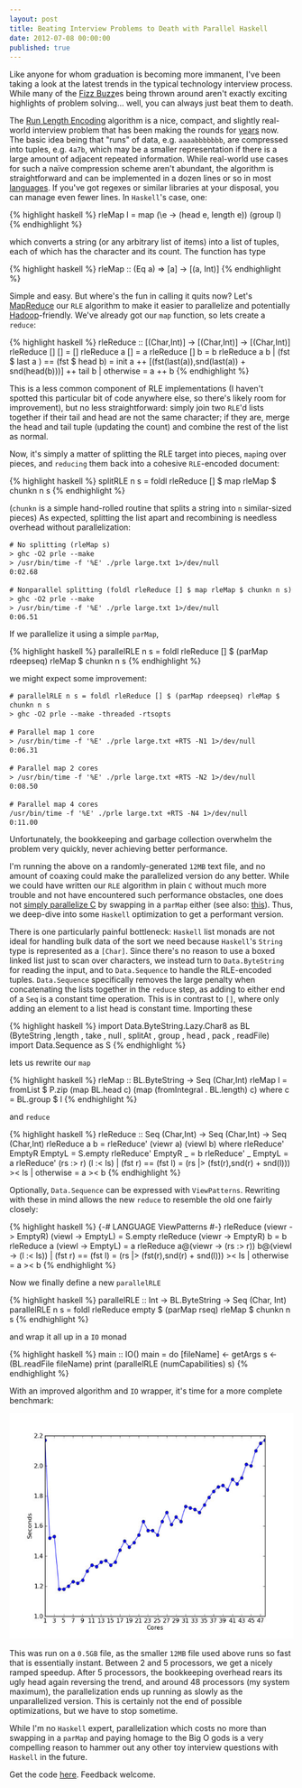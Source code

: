 ```yaml
---
layout: post
title: Beating Interview Problems to Death with Parallel Haskell
date: 2012-07-08 00:00:00
published: true
---
```


Like anyone for whom graduation is becoming more immanent, I've been
taking a look at the latest trends in the typical technology interview
process.  While many of the [Fizz Buzz][1]es being thrown around
aren't exactly exciting highlights of problem solving... well, you can
always just beat them to death.

The [Run Length Encoding][2] algorithm is a nice, compact, and
slightly real-world interview problem that has been making the rounds
for [years][3] now.  The basic idea being that "runs" of data,
e.g. `aaaabbbbbbb`, are compressed into tuples, e.g. `4a7b`, which may
be a smaller representation if there is a large amount of adjacent
repeated information.  While real-world use cases for such a naïve
compression scheme aren't abundant, the algorithm is straightforward
and can be implemented in a dozen lines or so in most [languages][4].
If you've got regexes or similar libraries at your disposal, you can
manage even fewer lines.  In `Haskell`'s case, one:

{% highlight haskell %}
rleMap l = map (\e -> (head e, length e)) (group l)
{% endhighlight %}

which converts a string (or any arbitrary list of items) into a list
of tuples, each of which has the character and its count.  The
function has type

{% highlight haskell %}
rleMap :: (Eq a) => [a] -> [(a, Int)]
{% endhighlight %}

Simple and easy.  But where's the fun in calling it quits now? 
Let's [MapReduce][5] our `RLE` algorithm to make it easier to parallelize
and potentially [Hadoop][6]-friendly.  We've already got our `map`
function, so lets create a `reduce`:

{% highlight haskell %}
rleReduce :: [(Char,Int)] -> [(Char,Int)] -> [(Char,Int)]
rleReduce [] [] = []
rleReduce a  [] = a
rleReduce [] b  = b
rleReduce a b
          | (fst $ last a ) == (fst $ head b) = 
                 init a ++  [(fst(last(a)),snd(last(a)) + snd(head(b)))] ++ tail b
          | otherwise = a ++ b
{% endhighlight %}

This is a less common component of RLE implementations (I haven't
spotted this particular bit of code anywhere else, so there's likely
room for improvement), but no less straightforward: simply join two
`RLE`'d lists together if their tail and head are not the same
character; if they are, merge the head and tail tuple (updating the
count) and combine the rest of the list as normal.

Now, it's simply a matter of splitting the RLE target into pieces,
`map`ing over pieces, and `reducing` them back into a cohesive
`RLE`-encoded document:

{% highlight haskell %}
splitRLE n s = foldl rleReduce [] $ map rleMap $ chunkn n s
{% endhighlight %}

(`chunkn` is a simple hand-rolled routine that splits a string into
`n` similar-sized pieces) As expected, splitting the list apart and
recombining is needless overhead without parallelization:

    # No splitting (rleMap s)
    > ghc -O2 prle --make
    > /usr/bin/time -f '%E' ./prle large.txt 1>/dev/null
	0:02.68

    # Nonparallel splitting (foldl rleReduce [] $ map rleMap $ chunkn n s)
    > ghc -O2 prle --make
    > /usr/bin/time -f '%E' ./prle large.txt 1>/dev/null
	0:06.51

If we parallelize it using a simple `parMap`,

{% highlight haskell %}
parallelRLE n s = foldl rleReduce [] $ (parMap rdeepseq) rleMap $ chunkn n s
{% endhighlight %}

we might expect some improvement:

	# parallelRLE n s = foldl rleReduce [] $ (parMap rdeepseq) rleMap $ chunkn n s
	> ghc -O2 prle --make -threaded -rtsopts
	
    # Parallel map 1 core
	> /usr/bin/time -f '%E' ./prle large.txt +RTS -N1 1>/dev/null
	0:06.31
	
	# Parallel map 2 cores 
	> /usr/bin/time -f '%E' ./prle large.txt +RTS -N2 1>/dev/null
	0:08.50
	
	# Parallel map 4 cores
	/usr/bin/time -f '%E' ./prle large.txt +RTS -N4 1>/dev/null
	0:11.00

Unfortunately, the bookkeeping and garbage collection overwhelm the
problem very quickly, never achieving better performance.

I'm running the above on a randomly-generated `12MB` text file, and no
amount of coaxing could make the parallelized version do any better.
While we could have written our `RLE` algorithm in plain `C` without
much more trouble and not have encountered such performance obstacles,
one does not [simply parallelize C][8] by swapping in a `parMap`
either (see also: [this][7]).  Thus, we deep-dive into some `Haskell`
optimization to get a performant version.

There is one particularly painful bottleneck: `Haskell` list monads
are not ideal for handling bulk data of the sort we need because
`Haskell`'s `String` type is represented as a `[Char]`.  Since there's
no reason to use a boxed linked list just to scan over characters, we
instead turn to `Data.ByteString` for reading the input, and to
`Data.Sequence` to handle the RLE-encoded tuples.  `Data.Sequence`
specifically removes the large penalty when concatenating the lists
together in the `reduce` step, as adding to either end of a `Seq` is a
constant time operation. This is in contrast to `[]`, where only
adding an element to a list head is constant time.  Importing these

{% highlight haskell %}
import Data.ByteString.Lazy.Char8 as BL 
       (ByteString
       ,length
       , take
       , null
       , splitAt
       , group
       , head
       , pack
       , readFile)
import Data.Sequence as S
{% endhighlight %}

lets us rewrite our `map`

{% highlight haskell %}
rleMap :: BL.ByteString -> Seq (Char,Int)
rleMap l = fromList $ P.zip (map BL.head c) (map (fromIntegral . BL.length) c)
       where
        c = BL.group $ l
{% endhighlight %}

and `reduce`

{% highlight haskell %}
rleReduce :: Seq (Char,Int) -> Seq (Char,Int) -> Seq (Char,Int)
rleReduce a b = rleReduce' (viewr a) (viewl b)
             where
              rleReduce' EmptyR EmptyL = S.empty
              rleReduce' EmptyR _ = b
              rleReduce' _ EmptyL = a
              rleReduce' (rs :> r) (l :< ls)
                         | (fst r) == (fst l) = 
                           (rs |> (fst(r),snd(r) + snd(l))) >< ls
                         | otherwise = a >< b
{% endhighlight %}

Optionally, `Data.Sequence` can be expressed with `ViewPatterns`.
Rewriting with these in mind allows the new `reduce` to resemble the
old one fairly closely:

{% highlight haskell %}
{-# LANGUAGE ViewPatterns #-}
rleReduce (viewr -> EmptyR) (viewl -> EmptyL) = S.empty
rleReduce (viewr -> EmptyR) b = b
rleReduce a (viewl -> EmptyL) = a
rleReduce a@(viewr -> (rs :> r)) b@(viewl -> (l :< ls))
           | (fst r) == (fst l) = 
             (rs |> (fst(r),snd(r) + snd(l))) >< ls
           | otherwise = a >< b
{% endhighlight %}

Now we finally define a new `parallelRLE`

{% highlight haskell %}
parallelRLE :: Int -> BL.ByteString -> Seq (Char, Int)
parallelRLE n s = foldl rleReduce empty $ (parMap rseq) rleMap $ chunkn n s
{% endhighlight %}

and wrap it all up in a `IO` monad

{% highlight haskell %}
main :: IO()
main = do
     [fileName] <- getArgs
     s <- (BL.readFile fileName)
     print (parallelRLE (numCapabilities) s)
{% endhighlight %}

With an improved algorithm and `IO` wrapper, it's time for a more
complete benchmark:

[<img src="/img/posts/beating-interview-problems-to-death-with-parallel-haskell/prle-plot.jpg" alt="Performance Plot" width="600" height="400" />](/img/posts/beating-interview-problems-to-death-with-parallel-haskell/prle-plot.png)

This was run on a `0.5GB` file, as the smaller `12MB` file used above
runs so fast that is essentially instant.  Between 2 and 5 processors,
we get a nicely ramped speedup.  After 5 processors, the bookkeeping
overhead rears its ugly head again reversing the trend, and around 48
processors (my system maximum), the parallelization ends up running as
slowly as the unparallelized version.  This is certainly not the end
of possible optimizations, but we have to stop sometime.

While I'm no `Haskell` expert, parallelization which costs no more
than swapping in a `parMap` and paying homage to the Big O gods is a
very compelling reason to hammer out any other toy interview questions
with `Haskell` in the future.

Get the code [here][9].  Feedback welcome.

[1]: https://imranontech.com/2007/01/24/using-fizzbuzz-to-find-developers-who-grok-coding/
[2]: https://en.wikipedia.org/wiki/Run-length_encoding
[3]: https://stackoverflow.com/questions/2048854/c-interview-question-run-length-coding-of-strings
[4]: https://rosettacode.org/wiki/Run-length_encoding
[5]: https://en.wikipedia.org/wiki/MapReduce
[6]: https://hadoop.apache.org/mapreduce/
[7]: https://en.wikipedia.org/wiki/There_ain%27t_no_such_thing_as_a_free_lunch
[8]: https://memegenerator.net/instance/20426610
[9]: https://github.com/malloc47/snippets/tree/master/prle
